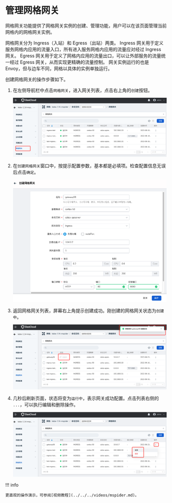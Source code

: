 # 管理网格网关

网格网关功能提供了网格网关实例的创建、管理功能，用户可以在该页面管理当前网格内的网格网关实例。

网格网关分为 Ingress（入站）和 Egress（出站）两类。
Ingress 网关用于定义服务网格内应用的流量入口，所有进入服务网格内应用的流量应对经过 Ingress 网关。
Egress 网关用于定义了网格内应用的流量出口，可以让外部服务的流量统一经过 Egress 网关，从而实现更精确的流量控制。
网关实例运行的也是 Envoy，但与边车不同，网格以具体的实例单独运行。

创建网格网关的操作步骤如下。

1. 在左侧导航栏中点击`网格网关`，进入网关列表，点击右上角的`创建`按钮。

    ![创建](../../images/create-gateway01.png)

2. 在`创建网格网关`窗口中，按提示配置参数，基本都是必填项。检查配置信息无误后点击`确定`。

    ![创建](../../images/create-gateway02.png)

3. 返回网格网关列表，屏幕右上角提示创建成功。刚创建的网格网关状态为`创建中`。

    ![创建](../../images/create-gateway03.png)

4. 几秒后刷新页面，状态将变为`运行中`，表示网关成功配置。点击列表右侧的 `...`，可以执行编辑和删除操作。

    ![创建](../../images/create-gateway04.png)

!!! info

    更直观的操作演示，可参阅[视频教程](../../../videos/mspider.md)。
